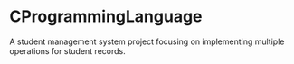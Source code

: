 # CProgrammingLanguage
 A student management system project focusing on implementing multiple operations for student records.
